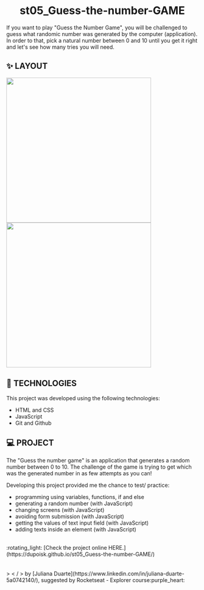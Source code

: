 <h1 align="center">st05_Guess-the-number-GAME </h1>

<p> If you want to play "Guess the Number Game", you will be challenged to guess what randomic number was generated by the computer (application). In order to that, pick a natural number between 0 and 10 until you get it right and let's see how many tries you will need.</p>

## :sparkles: LAYOUT
<span align="center">
 <img src="https://user-images.githubusercontent.com/70992473/235786707-330728ab-1df1-4385-9d06-ff39f29c435d.png" height="380px" />
 <img src="https://user-images.githubusercontent.com/70992473/235808126-05fdae9a-2b9d-4ce7-a1a1-e3a13a221477.png" height="380px" />
</span>

## 🚀 TECHNOLOGIES

This project was developed using the following technologies:

- HTML and CSS
- JavaScript
- Git and Github

## 💻 PROJECT

The "Guess the number game" is an application that generates a random number between 0 to 10. The challenge of the game is trying to get which was the generated number in as few attempts as you can! 

Developing this project provided me the chance to test/ practice:
  * programming using variables, functions, if and else 
  * generating a random number (with JavaScript)
  * changing screens (with JavaScript)
  * avoiding form submission (with JavaScript)
  * getting the values of text input field (with JavaScript)
  * adding texts inside an element (with JavaScript)

<br>
 :rotating_light: [Check the project online HERE.](https://dupoisk.github.io/st05_Guess-the-number-GAME/)
<br>
<br>
<br>
> < / > by [Juliana Duarte](https://www.linkedin.com/in/juliana-duarte-5a0742140/), suggested by Rocketseat - Explorer course:purple_heart:


